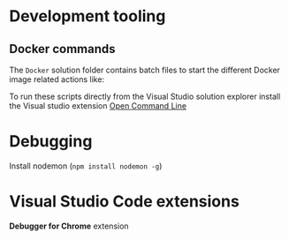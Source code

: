# Development tooling

## Docker commands

The ```Docker``` solution folder contains batch files to start the different Docker image related
actions like:



To run these scripts directly from the Visual Studio solution explorer install the Visual studio 
extension [Open Command Line](https://marketplace.visualstudio.com/items?itemName=MadsKristensen.OpenCommandLine)

# Debugging
Install nodemon (```npm install nodemon -g```)

# Visual Studio Code extensions
**Debugger for Chrome** extension